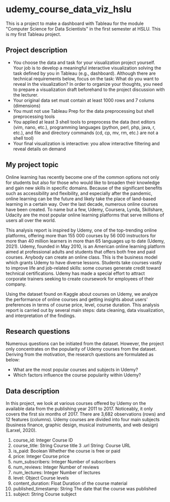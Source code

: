 # udemy_course_data_viz_hslu
This is a project to make a dashboard with Tableau for the module "Computer Science for Data Scientists" in the first semester at HSLU. This is my first Tableau project.

## Project description
* You choose the data and task for your visualization project yourself. Your job is to develop a meaningful interactive visualization solving the task defined by you in Tableau (e.g., dashboard). Although there are technical requirements below, focus on the task: What do you want to reveal in the visualization? In order to organize your thoughts, you need to prepare a visualization draft beforehand to the project discussion with the lecturer.
* Your original data set must contain at least 1000 rows and 7 colums (dimensions)
* You must not use Tableau Prep for the data preprocessing but shell preprocessing tools
* You applied at least 3 shell tools to preprocess the data (text editors (vim, nano, etc.), programming languages (python, perl, php, java, r, etc.), and file and directory commands (cd, cp, mv, rm, etc.) are not a shell tool)
* Your final visualization is interactive: you allow interactive filtering and reveal details on demand

## My project topic

Online learning has recently become one of the common options not only for students but also for those who would like to broaden their knowledge and gain new skills in specific domains. Because of the significant benefits such as accessibility and flexibility, and especially after the pandemic, online learning can be the future and likely take the place of land-based learning in a certain way. Over the last decade, numerous online courses have been created. To name but a few, Udemy, Coursera, Lynda, Skillshare, Udacity are the most popular online learning platforms that serve millions of users all over the world.

This analysis report is inspired by Udemy, one of the top-trending online platforms, offering more than 155 000 courses by 56 000 instructors for more than 40 million learners in more than 65 languages up to date (Udemy, 2021). Udemy, founded in May 2010, is an American online learning platform aimed at professional adults and students that offers both free and paid courses. Anybody can create an online class. This is the business model which grants Udemy to have diverse lessons. Students take courses vastly to improve life and job-related skills: some courses generate credit toward technical certifications. Udemy has made a special effort to attract corporate trainers seeking to create coursework for employees of their company.

Using the dataset found on Kaggle  about courses on Udemy, we analyze the performance of online courses and getting insights about users' preferences in terms of course price, level, course duration. This analysis report is carried out by several main steps: data cleaning, data visualization, and interpretation of the findings.

## Research questions

Numerous questions can be initiated from the dataset. However, the project only concentrates on the popularity of Udemy courses from the dataset. Deriving from the motivation, the research questions are formulated as below:     

-	What are the most popular courses and subjects in Udemy?
-	Which factors influence the course popularity within Udemy?

## Data description 
In this project, we look at various courses offered by Udemy on the available data from the publishing year 2011 to 2017. Noticeably, it only covers the first six months of 2017. There are 3,682 observations (rows) and 12 features (columns). Udemy courses are divided into four main subjects (business finance, graphic design, musical instruments, and web design) (Larxel, 2020). 

1.	course_id:	Integer	Course ID
2.	course_title:	String	Course title
3	.url	String:	Course URL
4.	is_paid:	Boolean	Whether the course is free or paid
5.	price:	Integer	Course price
6.	num_subscribers:	Integer	Number of subscribers
7.	num_reviews:	Integer	Number of reviews
8.	num_lectures:	Integer	Number of lectures
9.	level:	Object	Course levels
10.	content_duration:	Float	Duration of the course material
11.	published_timestamp:	String	The date that the course was published
12.	subject:	String	Course subject

